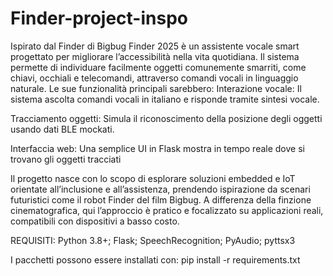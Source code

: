 # Finder-project-inspo
Ispirato dal Finder di Bigbug
Finder 2025 è un assistente vocale smart progettato per migliorare l’accessibilità nella vita quotidiana. Il sistema permette di individuare facilmente oggetti comunemente smarriti, come chiavi, occhiali e telecomandi, attraverso comandi vocali in linguaggio naturale.
Le sue funzionalità principali sarebbero: 
Interazione vocale: Il sistema ascolta comandi vocali in italiano e risponde tramite sintesi vocale.

Tracciamento oggetti: Simula il riconoscimento della posizione degli oggetti usando dati BLE mockati.

Interfaccia web: Una semplice UI in Flask mostra in tempo reale dove si trovano gli oggetti tracciati

Il progetto nasce con lo scopo di esplorare soluzioni embedded e IoT orientate all’inclusione e all’assistenza, prendendo ispirazione da scenari futuristici come il robot Finder del film Bigbug. A differenza della finzione cinematografica, qui l’approccio è pratico e focalizzato su applicazioni reali, compatibili con dispositivi a basso costo.


REQUISITI: Python 3.8+; Flask; SpeechRecognition; PyAudio; pyttsx3

I pacchetti possono essere installati con:
pip install -r requirements.txt
